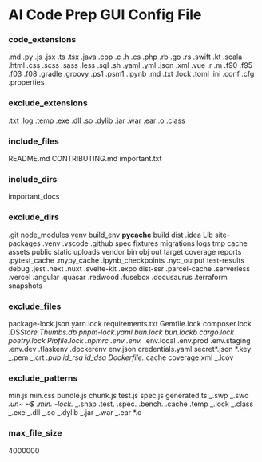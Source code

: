 # AI Code Prep GUI Config File

### code_extensions

.md
.py
.js
.jsx
.ts
.tsx
.java
.cpp
.c
.h
.cs
.php
.rb
.go
.rs
.swift
.kt
.scala
.html
.css
.scss
.sass
.less
.sql
.sh
.yaml
.yml
.json
.xml
.vue
.r
.m
.f90
.f95
.f03
.f08
.gradle
.groovy
.ps1
.psm1
.ipynb
.md
.txt
.lock
.toml
.ini
.conf
.cfg
.properties

### exclude_extensions

.txt
.log
.temp
.exe
.dll
.so
.dylib
.jar
.war
.ear
.o
.class

### include_files

README.md
CONTRIBUTING.md
important.txt

### include_dirs

important_docs

### exclude_dirs

.git
node_modules
venv
build_env
**pycache**
build
dist
.idea
Lib
site-packages
.venv
.vscode
.github
spec
fixtures
migrations
logs
tmp
cache
assets
public
static
uploads
vendor
bin
obj
out
target
coverage
reports
.pytest_cache
.mypy_cache
.ipynb_checkpoints
.nyc_output
test-results
debug
.jest
.next
.nuxt
.svelte-kit
.expo
dist-ssr
.parcel-cache
.serverless
.vercel
.angular
.quasar
.redwood
.fusebox
.docusaurus
.terraform
snapshots

### exclude_files

package-lock.json
yarn.lock
requirements.txt
Gemfile.lock
composer.lock
.DS*Store
Thumbs.db
pnpm-lock.yaml
bun.lock
bun.lockb
cargo.lock
poetry.lock
Pipfile.lock
.npmrc
.env
.env.*
.env.local
.env.prod
.env.staging
.env.dev
.flaskenv
.dockerenv
env.json
credentials.yaml
secret*.json
*.key
_.pem
_.crt
_.pub
id_rsa
id_dsa
Dockerfile._.cache
coverage.xml
\_.lcov

### exclude_patterns

min.js
min.css
bundle.js
chunk.js
test.js
spec.js
generated.ts
_.swp
_.swo
_.un~
~$_
_.min._
_-lock._
_.snap
.test.
.spec.
.bench.
.cache
.temp
_.lock
_.class
_.exe
_.dll
_.so
_.dylib
_.jar
_.war
_.ear
\*.o

### max_file_size

4000000
